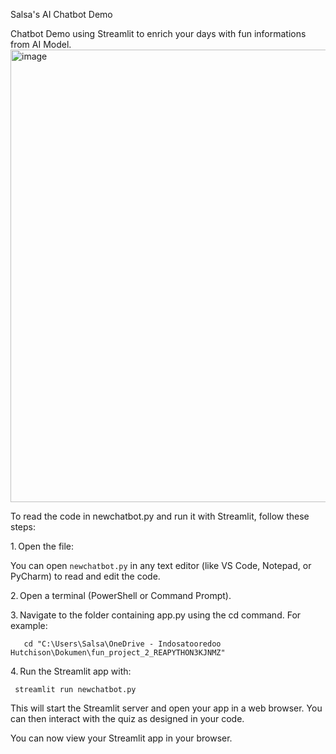Salsa's AI Chatbot Demo

Chatbot Demo using Streamlit to enrich your days with fun informations from AI Model.
<img width="1366" height="724" alt="image" src="https://github.com/user-attachments/assets/94fcf062-adaa-46cf-99aa-f43db278d056" />

To read the code in newchatbot.py and run it with Streamlit, follow these steps:

1. Open the file:

You can open `newchatbot.py` in any text editor (like VS Code, Notepad, or PyCharm) to read and edit the code.

2. Open a terminal (PowerShell or Command Prompt).

3. Navigate to the folder containing app.py using the cd command. For example:
```
   cd "C:\Users\Salsa\OneDrive - Indosatooredoo Hutchison\Dokumen\fun_project_2_REAPYTHON3KJNMZ"
```
4. Run the Streamlit app with:
```
 streamlit run newchatbot.py
```
This will start the Streamlit server and open your app in a web browser. You can then interact with the quiz as designed in your code.

You can now view your Streamlit app in your browser.
